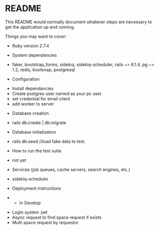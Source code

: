 # README

This README would normally document whatever steps are necessary to get the
application up and running.

Things you may want to cover:

* Ruby version
  2.7.4

* System dependencies
- faker, bootstrap_forms, sidekiq, sidekiq-scheduler, rails ~> 6.1.4, pg ~> 1.2, redis, bootsnap, postgresql

* Configuration
- Install dependancies 
- Create postgres user named as your pc user
- set credential for email client
- add worker to server 

* Database creation
- rails db:create | db:migrate

* Database initialization
- rails db:seed //load fake data to test. 

* How to run the test suite
- not yet

* Services (job queues, cache servers, search engines, etc.)
- sidekiq-scheduler 

* Deployment instructions

* * In Develop
- Login system :jwt
- Async request to find space request if exists
- Multi space request by requestor 
